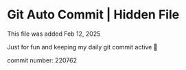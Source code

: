 # Git Auto Commit | Hidden File

This file was added Feb 12, 2025

Just for fun and keeping my daily git commit active 🤪

commit number: 220762
